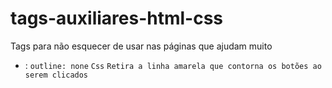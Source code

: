 # tags-auxiliares-html-css
Tags para não esquecer de usar nas páginas que ajudam muito 

-  : `outline: none` `Css` `Retira a linha amarela que contorna os botões ao serem clicados`
